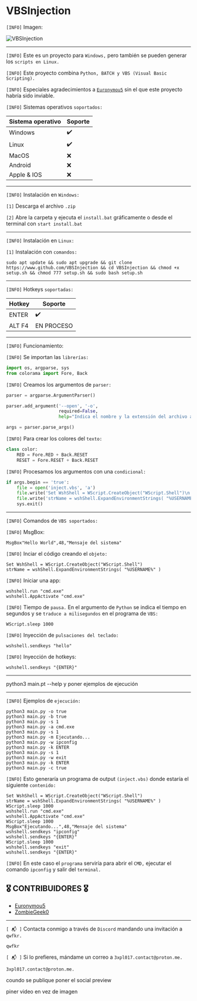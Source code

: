 # VBSInjection

`[INFO]` Imagen:

![VBSInjection](https://github.com/ZombieGeeK0/VBSInjection/assets/158185295/c91c9fff-d100-40fc-86c5-d156febc299d)

<hr>

`[INFO]` Este es un proyecto para `Windows,` pero también se pueden generar los `scripts en Linux.`

`[INFO]` Este proyecto combina `Python, BATCH y VBS (Visual Basic Scripting).`

`[INFO]` Especiales agradecimientos a <a href="https://www.github.com/Euronymou5">`Euronymou5`</a> sin el que este proyecto habría sido inviable.

`[INFO]` Sistemas operativos `soportados:`

| Sistema operativo  | Soporte |
| ------------- | ------------- |
| Windows  | ✔️  |
| Linux  | ✔️  |
| MacOS | :x: |
| Android | :x: |
| Apple & IOS | :x: |

<hr>

`[INFO]` Instalación en `Windows:`

`[1]` Descarga el archivo `.zip`

`[2]` Abre la carpeta y ejecuta el `install.bat` gráficamente o desde el terminal con `start install.bat`

<hr>

`[INFO]` Instalación en `Linux:`

`[1]` Instalación con `comandos:`

    sudo apt update && sudo apt upgrade && git clone https://www.github.com/VBSInjection && cd VBSInjection && chmod +x setup.sh && chmod 777 setup.sh && sudo bash setup.sh

<hr>

`[INFO]` Hotkeys `soportadas:`

| Hotkey  | Soporte |
| ------------- | ------------- |
| ENTER  | ✔️  |
| ALT F4  | EN PROCESO |

<hr>

`[INFO]` Funcionamiento:

`[INFO]` Se importan las `librerías:`

```python
import os, argparse, sys
from colorama import Fore, Back
```

`[INFO]` Creamos los argumentos de `parser:`

```python
parser = argparse.ArgumentParser()

parser.add_argument('--open', '-o',
                    required=False,
                    help="Indica el nombre y la extensión del archivo a abrir")

args = parser.parse_args()
```

`[INFO]` Para crear los colores del `texto:`

```python
class color:
    RED = Fore.RED + Back.RESET
    RESET = Fore.RESET + Back.RESET
```

`[INFO]` Procesamos los argumentos con una `condicional:`

```python
if args.begin == 'true':
    file = open('inject.vbs', 'a')
    file.write('Set WshShell = WScript.CreateObject("WScript.Shell")\n')
    file.write('strName = wshShell.ExpandEnvironmentStrings( "%USERNAME%" )\n')
    sys.exit()
```

<hr>

`[INFO]` Comandos de `VBS soportados:`

`[INFO]` MsgBox:

```vbs
MsgBox"Hello World",48,"Mensaje del sistema"
```

`[INFO]` Inciar el código creando el `objeto:`

```vbs
Set WshShell = WScript.CreateObject("WScript.Shell")
strName = wshShell.ExpandEnvironmentStrings( "%USERNAME%" )
```

`[INFO]` Iniciar una app:

```vbs
wshshell.run "cmd.exe"
wshshell.AppActivate "cmd.exe"
```

`[INFO]` Tiempo de `pausa.` En el argumento de `Python` se indica el tiempo en segundos y se `traduce a milisegundos` en el programa de `VBS:`

```vbs
WScript.sleep 1000
```

`[INFO]` Inyección de `pulsaciones del teclado:`

```vbs
wshshell.sendkeys "hello"
```

`[INFO]` Inyección de hotkeys:

```vbs
wshshell.sendkeys "{ENTER}"
```

<hr>

python3 main.pt --help y poner ejemplos de ejecución

<hr>

`[INFO]` Ejemplos de `ejecución:`

    python3 main.py -o true
    python3 main.py -b true
    python3 main.py -s 1
    python3 main.py -a cmd.exe
    python3 main.py -s 1
    python3 main.py -m Ejecutando...
    python3 main.py -w ipconfig
    python3 main.py -k ENTER
    python3 main.py -s 1
    python3 main.py -w exit
    python3 main.py -k ENTER
    python3 main.py -c true

`[INFO]` Esto generaría un programa de output `(inject.vbs)` donde estaría el siguiente `contenido:`

    Set WshShell = WScript.CreateObject("WScript.Shell")
    strName = wshShell.ExpandEnvironmentStrings( "%USERNAME%" )
    WScript.sleep 1000
    wshshell.run "cmd.exe"
    wshshell.AppActivate "cmd.exe"
    WScript.sleep 1000
    MsgBox"Ejecutando...",48,"Mensaje del sistema"
    wshshell.sendkeys "ipconfig"
    wshshell.sendkeys "{ENTER}"
    WScript.sleep 1000
    wshshell.sendkeys "exit"
    wshshell.sendkeys "{ENTER}"

`[INFO]` En este caso el `programa` serviría para abrir el `CMD,` ejecutar el comando `ipconfig` y salir del `terminal.`

## 🎖️ CONTRIBUIDORES 🎖️

- <a href="https://www.github.com/Euronymou5">Euronymou5</a>
- <a href="https://www.github.com/ZombieGeek0">ZombieGeek0</a>
    
<hr>

`[ 📬 ]` Contacta conmigo a través de `Discord` mandando una invitación a `qwfkr.`

    qwfkr
`[ 📬 ]` Si lo prefieres, mándame un correo a `3xpl017.contact@proton.me.`

    3xpl017.contact@proton.me.







coundo se publique poner el social preview

piner video en vez de imagen
